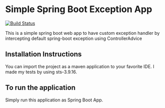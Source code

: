 # Simple Spring Boot Exception App
[![Build Status](https://app.travis-ci.com/prafullsranjan/simple-springboot-exception-app.svg?branch=master)](https://app.travis-ci.com/prafullsranjan/simple-springboot-exception-app)

This is a simple spring boot web app to have custom exception handler by intercepting default spring-boot exception using ControllerAdvice

## Installation Instructions
You can import the project as a maven application to your favorite IDE. I made my tests by using sts-3.9.16.

## To run the application
Simply run this application as Spring Boot App.
